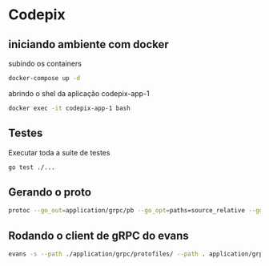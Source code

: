 # Codepix

## iniciando ambiente com docker

subindo os containers

```bash
docker-compose up -d
```

abrindo o shel da aplicação codepix-app-1

```bash
docker exec -it codepix-app-1 bash
```

## Testes

Executar toda a suite de testes

```bash
go test ./...
```

## Gerando o proto

```bash
protoc --go_out=application/grpc/pb --go_opt=paths=source_relative --go-grpc_out=application/grpc/pb --go-grpc_opt=paths=source_relative --proto_path=application/grpc/protofiles application/grpc/protofiles/*.proto
```

## Rodando o client de gRPC do evans

```bash
evans -s --path ./application/grpc/protofiles/ --path . application/grpc/protofiles/pixkey.proto  
```
